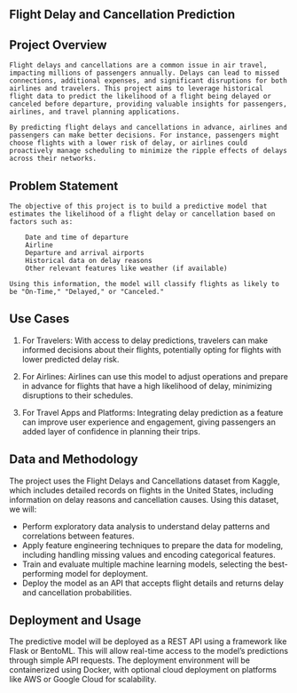 ## Flight Delay and Cancellation Prediction

## Project Overview

    Flight delays and cancellations are a common issue in air travel, impacting millions of passengers annually. Delays can lead to missed connections, additional expenses, and significant disruptions for both airlines and travelers. This project aims to leverage historical flight data to predict the likelihood of a flight being delayed or canceled before departure, providing valuable insights for passengers, airlines, and travel planning applications.

    By predicting flight delays and cancellations in advance, airlines and passengers can make better decisions. For instance, passengers might choose flights with a lower risk of delay, or airlines could proactively manage scheduling to minimize the ripple effects of delays across their networks.

## Problem Statement

    The objective of this project is to build a predictive model that estimates the likelihood of a flight delay or cancellation based on factors such as:

        Date and time of departure
        Airline
        Departure and arrival airports
        Historical data on delay reasons
        Other relevant features like weather (if available)

    Using this information, the model will classify flights as likely to be "On-Time," "Delayed," or "Canceled."


## Use Cases

1. For Travelers: With access to delay predictions, travelers can make informed decisions about their flights, potentially opting for flights with lower predicted delay risk.

2. For Airlines: Airlines can use this model to adjust operations and prepare in advance for flights that have a high likelihood of delay, minimizing disruptions to their schedules.

3. For Travel Apps and Platforms: Integrating delay prediction as a feature can improve user experience and engagement, giving passengers an added layer of confidence in planning their trips.

## Data and Methodology
The project uses the Flight Delays and Cancellations dataset from Kaggle, which includes detailed records on flights in the United States, including information on delay reasons and cancellation causes. Using this dataset, we will:

- Perform exploratory data analysis to understand delay patterns and correlations between features.
- Apply feature engineering techniques to prepare the data for modeling, including handling missing values and encoding categorical features.
- Train and evaluate multiple machine learning models, selecting the best-performing model for deployment.
- Deploy the model as an API that accepts flight details and returns delay and cancellation probabilities.

## Deployment and Usage
The predictive model will be deployed as a REST API using a framework like Flask or BentoML. This will allow real-time access to the model’s predictions through simple API requests. The deployment environment will be containerized using Docker, with optional cloud deployment on platforms like AWS or Google Cloud for scalability.

